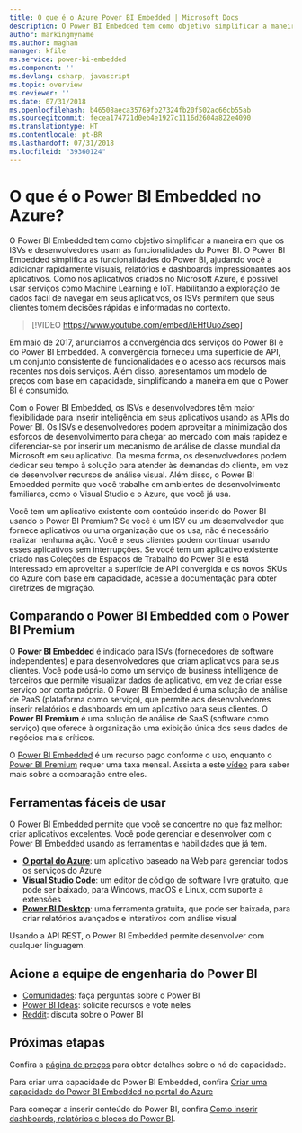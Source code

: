 ```yaml
---
title: O que é o Azure Power BI Embedded | Microsoft Docs
description: O Power BI Embedded tem como objetivo simplificar a maneira em que os ISVs e desenvolvedores usam as funcionalidades do Power BI, ajudando-os a adicionar rapidamente visuais, relatórios e dashboards impressionantes aos aplicativos.
author: markingmyname
ms.author: maghan
manager: kfile
ms.service: power-bi-embedded
ms.component: ''
ms.devlang: csharp, javascript
ms.topic: overview
ms.reviewer: ''
ms.date: 07/31/2018
ms.openlocfilehash: b46508aeca35769fb27324fb20f502ac66cb55ab
ms.sourcegitcommit: fecea174721d0eb4e1927c1116d2604a822e4090
ms.translationtype: HT
ms.contentlocale: pt-BR
ms.lasthandoff: 07/31/2018
ms.locfileid: "39360124"
---
```

# <a name="what-is-power-bi-embedded-in-azure"></a>O que é o Power BI Embedded no Azure? 

O Power BI Embedded tem como objetivo simplificar a maneira em que os ISVs e desenvolvedores usam as funcionalidades do Power BI. O Power BI Embedded simplifica as funcionalidades do Power BI, ajudando você a adicionar rapidamente visuais, relatórios e dashboards impressionantes aos aplicativos. Como nos aplicativos criados no Microsoft Azure, é possível usar serviços como Machine Learning e IoT. Habilitando a exploração de dados fácil de navegar em seus aplicativos, os ISVs permitem que seus clientes tomem decisões rápidas e informadas no contexto.

> [!VIDEO https://www.youtube.com/embed/iEHfUuoZseo]

Em maio de 2017, anunciamos a convergência dos serviços do Power BI e do Power BI Embedded. A convergência forneceu uma superfície de API, um conjunto consistente de funcionalidades e o acesso aos recursos mais recentes nos dois serviços. Além disso, apresentamos um modelo de preços com base em capacidade, simplificando a maneira em que o Power BI é consumido.

Com o Power BI Embedded, os ISVs e desenvolvedores têm maior flexibilidade para inserir inteligência em seus aplicativos usando as APIs do Power BI. Os ISVs e desenvolvedores podem aproveitar a minimização dos esforços de desenvolvimento para chegar ao mercado com mais rapidez e diferenciar-se por inserir um mecanismo de análise de classe mundial da Microsoft em seu aplicativo. Da mesma forma, os desenvolvedores podem dedicar seu tempo à solução para atender às demandas do cliente, em vez de desenvolver recursos de análise visual. Além disso, o Power BI Embedded permite que você trabalhe em ambientes de desenvolvimento familiares, como o Visual Studio e o Azure, que você já usa.

Você tem um aplicativo existente com conteúdo inserido do Power BI usando o Power BI Premium? Se você é um ISV ou um desenvolvedor que fornece aplicativos ou uma organização que os usa, não é necessário realizar nenhuma ação. Você e seus clientes podem continuar usando esses aplicativos sem interrupções. Se você tem um aplicativo existente criado nas Coleções de Espaços de Trabalho do Power BI e está interessado em aproveitar a superfície de API convergida e os novos SKUs do Azure com base em capacidade, acesse a documentação para obter diretrizes de migração.

## <a name="comparing-power-bi-embedded-with-power-bi-premium"></a>Comparando o Power BI Embedded com o Power BI Premium

O **Power BI Embedded** é indicado para ISVs (fornecedores de software independentes) e para desenvolvedores que criam aplicativos para seus clientes. Você pode usá-lo como um serviço de business intelligence de terceiros que permite visualizar dados de aplicativo, em vez de criar esse serviço por conta própria. O Power BI Embedded é uma solução de análise de PaaS (plataforma como serviço), que permite aos desenvolvedores inserir relatórios e dashboards em um aplicativo para seus clientes. O **Power BI Premium** é uma solução de análise de SaaS (software como serviço) que oferece à organização uma exibição única dos seus dados de negócios mais críticos. 

O [Power BI Embedded](https://azure.microsoft.com/pricing/details/power-bi-embedded/) é um recurso pago conforme o uso, enquanto o [Power BI Premium](https://powerbi.microsoft.com/calculator/) requer uma taxa mensal. Assista a este [vídeo](https://www.youtube.com/watch?v=0y2oJikC6Xc&t=0s&list=PLv2BtOtLblH1dQPV49Ni12olDcUoW-GEl&index=3) para saber mais sobre a comparação entre eles.

## <a name="easy-to-use-tools"></a>Ferramentas fáceis de usar

O Power BI Embedded permite que você se concentre no que faz melhor: criar aplicativos excelentes. Você pode gerenciar e desenvolver com o Power BI Embedded usando as ferramentas e habilidades que já tem.

* [**O portal do Azure**](https://portal.azure.com/): um aplicativo baseado na Web para gerenciar todos os serviços do Azure
* [**Visual Studio Code**](https://code.visualstudio.com/docs): um editor de código de software livre gratuito, que pode ser baixado, para Windows, macOS e Linux, com suporte a extensões
* [**Power BI Desktop**](https://powerbi.microsoft.com/desktop/): uma ferramenta gratuita, que pode ser baixada, para criar relatórios avançados e interativos com análise visual

Usando a API REST, o Power BI Embedded permite desenvolver com qualquer linguagem.

## <a name="engage-with-the-power-bi-engineering-team"></a>Acione a equipe de engenharia do Power BI

* [Comunidades](https://community.powerbi.com/): faça perguntas sobre o Power BI
* [Power BI Ideas](https://ideas.powerbi.com): solicite recursos e vote neles
* [Reddit](https://www.reddit.com/r/PowerBI/): discuta sobre o Power BI

## <a name="next-steps"></a>Próximas etapas

Confira a [página de preços](https://azure.microsoft.com/pricing/details/power-bi-embedded/) para obter detalhes sobre o nó de capacidade.

Para criar uma capacidade do Power BI Embedded, confira [Criar uma capacidade do Power BI Embedded no portal do Azure](azure-pbie-create-capacity.md)

Para começar a inserir conteúdo do Power BI, confira [Como inserir dashboards, relatórios e blocos do Power BI](https://powerbi.microsoft.com/documentation/powerbi-developer-embedding-content/).
